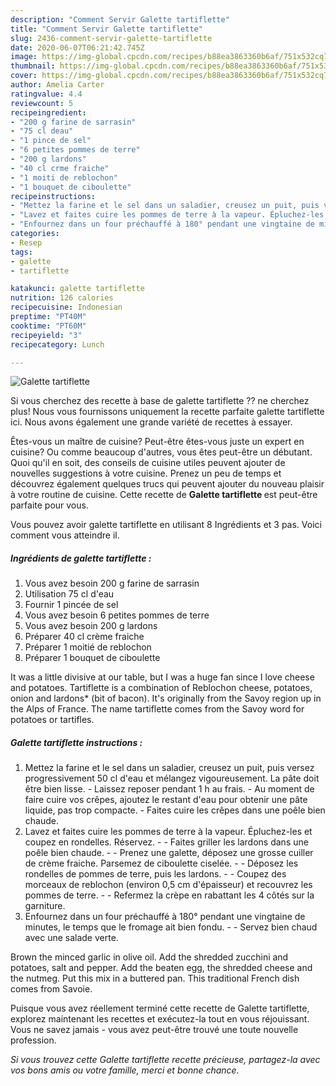 ```yaml
---
description: "Comment Servir Galette tartiflette"
title: "Comment Servir Galette tartiflette"
slug: 2436-comment-servir-galette-tartiflette
date: 2020-06-07T06:21:42.745Z
image: https://img-global.cpcdn.com/recipes/b88ea3863360b6af/751x532cq70/galette-tartiflette-photo-principale-de-la-recette.jpg
thumbnail: https://img-global.cpcdn.com/recipes/b88ea3863360b6af/751x532cq70/galette-tartiflette-photo-principale-de-la-recette.jpg
cover: https://img-global.cpcdn.com/recipes/b88ea3863360b6af/751x532cq70/galette-tartiflette-photo-principale-de-la-recette.jpg
author: Amelia Carter
ratingvalue: 4.4
reviewcount: 5
recipeingredient:
- "200 g farine de sarrasin"
- "75 cl deau"
- "1 pince de sel"
- "6 petites pommes de terre"
- "200 g lardons"
- "40 cl crme fraiche"
- "1 moiti de reblochon"
- "1 bouquet de ciboulette"
recipeinstructions:
- "Mettez la farine et le sel dans un saladier, creusez un puit, puis versez progressivement 50 cl d&#39;eau et mélangez vigoureusement. La pâte doit être bien lisse. Laissez reposer pendant 1 h au frais. Au moment de faire cuire vos crêpes, ajoutez le restant d&#39;eau pour obtenir une pâte liquide, pas trop compacte. Faites cuire les crêpes dans une poêle bien chaude."
- "Lavez et faites cuire les pommes de terre à la vapeur. Épluchez-les et coupez en rondelles. Réservez.  Faites griller les lardons dans une poêle bien chaude.  Prenez une galette, déposez une grosse cuiller de crème fraiche. Parsemez de ciboulette ciselée.  Déposez les rondelles de pommes de terre, puis les lardons.  Coupez des morceaux de reblochon (environ 0,5 cm d&#39;épaisseur) et recouvrez les pommes de terre.  Refermez la crèpe en rabattant les 4 côtés sur la garniture."
- "Enfournez dans un four préchauffé à 180° pendant une vingtaine de minutes, le temps que le fromage ait bien fondu.  Servez bien chaud avec une salade verte."
categories:
- Resep
tags:
- galette
- tartiflette

katakunci: galette tartiflette 
nutrition: 126 calories
recipecuisine: Indonesian
preptime: "PT40M"
cooktime: "PT60M"
recipeyield: "3"
recipecategory: Lunch

---
```



![Galette tartiflette](https://img-global.cpcdn.com/recipes/b88ea3863360b6af/751x532cq70/galette-tartiflette-photo-principale-de-la-recette.jpg)

Si vous cherchez des recette à base de galette tartiflette ?? ne cherchez plus! Nous vous fournissons uniquement la recette parfaite galette tartiflette ici. Nous avons également une grande variété de recettes à essayer.

Êtes-vous un maître de cuisine? Peut-être êtes-vous juste un expert en cuisine? Ou comme beaucoup d'autres, vous êtes peut-être un débutant. Quoi qu'il en soit, des conseils de cuisine utiles peuvent ajouter de nouvelles suggestions à votre cuisine. Prenez un peu de temps et découvrez également quelques trucs qui peuvent ajouter du nouveau plaisir à votre routine de cuisine. Cette recette de <strong> Galette tartiflette </strong> est peut-être parfaite pour vous.

<!--inarticleads1-->

Vous pouvez avoir galette tartiflette en utilisant 8 Ingrédients et 3 pas. Voici comment vous atteindre il.

##### Ingrédients de galette tartiflette :

1. Vous avez besoin 200 g farine de sarrasin
1. Utilisation 75 cl d&#39;eau
1. Fournir 1 pincée de sel
1. Vous avez besoin 6 petites pommes de terre
1. Vous avez besoin 200 g lardons
1. Préparer 40 cl crème fraiche
1. Préparer 1 moitié de reblochon
1. Préparer 1 bouquet de ciboulette


It was a little divisive at our table, but I was a huge fan since I love cheese and potatoes. Tartiflette is a combination of Reblochon cheese, potatoes, onion and lardons* (bit of bacon). It&#39;s originally from the Savoy region up in the Alps of France. The name tartiflette comes from the Savoy word for potatoes or tartifles. 

<!--inarticleads2-->

##### Galette tartiflette instructions :

1. Mettez la farine et le sel dans un saladier, creusez un puit, puis versez progressivement 50 cl d&#39;eau et mélangez vigoureusement. La pâte doit être bien lisse. - Laissez reposer pendant 1 h au frais. - Au moment de faire cuire vos crêpes, ajoutez le restant d&#39;eau pour obtenir une pâte liquide, pas trop compacte. - Faites cuire les crêpes dans une poêle bien chaude.
1. Lavez et faites cuire les pommes de terre à la vapeur. Épluchez-les et coupez en rondelles. Réservez. -  - Faites griller les lardons dans une poêle bien chaude. -  - Prenez une galette, déposez une grosse cuiller de crème fraiche. Parsemez de ciboulette ciselée. -  - Déposez les rondelles de pommes de terre, puis les lardons. -  - Coupez des morceaux de reblochon (environ 0,5 cm d&#39;épaisseur) et recouvrez les pommes de terre. -  - Refermez la crèpe en rabattant les 4 côtés sur la garniture.
1. Enfournez dans un four préchauffé à 180° pendant une vingtaine de minutes, le temps que le fromage ait bien fondu. -  - Servez bien chaud avec une salade verte.


Brown the minced garlic in olive oil. Add the shredded zucchini and potatoes, salt and pepper. Add the beaten egg, the shredded cheese and the nutmeg. Put this mix in a buttered pan. This traditional French dish comes from Savoie. 

<!--inarticleads1-->

<p>
Puisque vous avez réellement terminé cette recette de Galette tartiflette, explorez maintenant les recettes et exécutez-la tout en vous réjouissant. Vous ne savez jamais - vous avez peut-être trouvé une toute nouvelle profession.
</p>

<p>
<i>Si vous trouvez cette Galette tartiflette recette précieuse, partagez-la avec vos bons amis ou votre famille, merci et bonne chance.</i>
</p>
